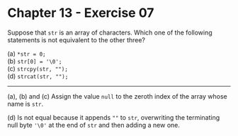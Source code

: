 # Chapter 13 - Exercise 07

Suppose that `str` is an array of characters. Which one of the following statements is not equivalent to the other three?

(a) `*str = 0;`  
(b) `str[0] = '\0';`  
(c) `strcpy(str, "");`  
(d) `strcat(str, "");`  

---

(a), (b) and (c) Assign the value `null` to the zeroth index of the array whose name is `str`.  

(d) 
Is not equal because it appends `""` to `str`, overwriting the terminating null byte `'\0'` at the end of `str` and then adding a new one.  
